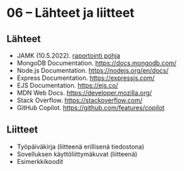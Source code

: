 # 06 – Lähteet ja liitteet

## Lähteet

- JAMK (10.5.2022). [raportointi pohja](https://www.taitoforum.fi/pluginfile.php/451775/mod_label/intro/Esimerkki_raportista_VTT.pdf?time=1695372840872)
- MongoDB Documentation. https://docs.mongodb.com/
- Node.js Documentation. https://nodejs.org/en/docs/
- Express Documentation. https://expressjs.com/
- EJS Documentation. https://ejs.co/
- MDN Web Docs. https://developer.mozilla.org/
- Stack Overflow. https://stackoverflow.com/
- GitHub Copilot. https://github.com/features/copilot

## Liitteet

- Työpäiväkirja (liitteenä erillisenä tiedostona)
- Sovelluksen käyttöliittymäkuvat (liitteenä)
- Esimerkkikoodit
